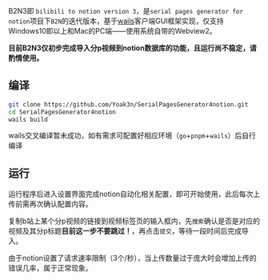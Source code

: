 B2N3即 `bilibili to notion version 3`，是`serial pages generator for notion`项目下`B2N`的迭代版本，基于[wails](https://github.com/wailsapp/wails)客户端GUI框架实现，仅支持Windows10即以上和Mac的PC端——使用系统自带的Webview2。

**目前B2N3仅初步完成导入分p视频到notion数据库的功能，且运行尚不稳定，请酌情使用。**

## 编译

```bash
git clone https://github.com/Yoak3n/SerialPagesGenerator4notion.git
cd SerialPagesGenerator4notion
wails build
```

wails交叉编译暂未成功，如有需求可配置好相应环境（`go`+`pnpm`+`wails`）后自行编译

## 运行

运行程序后进入设置界面完成notion自动化相关配置，即可开始使用，此后每次上传前需再次确认配置内容。

复制b站上某个分p视频的链接到视频标签页的输入框内，先`搜索`确认是否是对应的视频及其分p标题**目前这一步不要跳过！**，再点击`提交`，等待一段时间后完成导入。

由于notion设置了请求速率限制（3个/秒），当上传数量过于庞大时会增加上传的错误几率，属于正常现象。